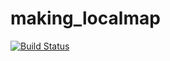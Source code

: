 # making_localmap
[![Build Status](https://travis-ci.org/amslabtech/making_localmap.svg?branch=master)](https://travis-ci.org/amslabtech/making_localmap)
